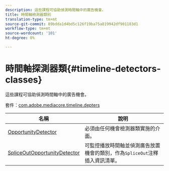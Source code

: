 ```yaml
---
description: 這些課程可協助偵測時間軸中的廣告機會。
title: 時間軸檢測器類別
translation-type: tm+mt
source-git-commit: 89bdda1d4bd5c126f19ba75a819942df901183d1
workflow-type: tm+mt
source-wordcount: '101'
ht-degree: 0%

---
```



# 時間軸探測器類{#timeline-detectors-classes}

這些課程可協助偵測時間軸中的廣告機會。

套件：[com.adobe.mediacore.timeline.depters](https://help.adobe.com/en_US/primetime/api/psdk/asdoc-dhls_1.4/com/adobe/mediacore/timeline/detectors/package-detail.html)

| 名稱 | 說明 |
|---|---|
| [OpportunityDetector](https://help.adobe.com/en_US/primetime/api/psdk/asdoc-dhls_1.4/com/adobe/mediacore/timeline/detectors/OpportunityDetector.html) | 必須由任何機會檢測器類實施的介面。 |
| [SpliceOutOpportunityDetector](https://help.adobe.com/en_US/primetime/api/psdk/asdoc-dhls_1.4/com/adobe/mediacore/timeline/detectors/SpliceOutOpportunityDetector.html) | 可監控播放時間軸並偵測廣告放置機會的類別，作為`SpliceOut`注釋插入資訊清單。 |